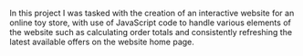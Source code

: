In this project I was tasked with the creation of an interactive website for an online toy store, with use of JavaScript code to handle various elements of the website such as calculating order totals and consistently refreshing the latest available offers on the website home page.